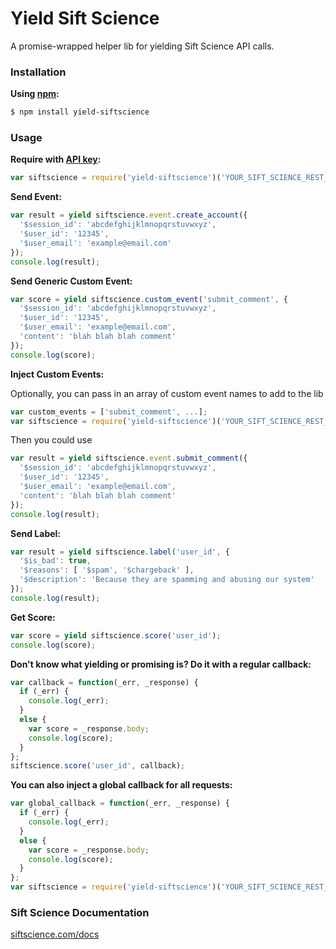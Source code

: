 Yield Sift Science
===

A promise-wrapped helper lib for yielding Sift Science API calls.

### Installation

**Using [npm](https://npmjs.org):**
```bash
$ npm install yield-siftscience
```

### Usage

**Require with [API key](https://siftscience.com/console/api-keys):**
```js
var siftscience = require('yield-siftscience')('YOUR_SIFT_SCIENCE_REST_API_KEY');
```

**Send Event:**
```js
var result = yield siftscience.event.create_account({
  '$session_id': 'abcdefghijklmnopqrstuvwxyz',
  '$user_id': '12345',
  '$user_email': 'example@email.com'
});
console.log(result);
```

**Send Generic Custom Event:**
```js
var score = yield siftscience.custom_event('submit_comment', {
  '$session_id': 'abcdefghijklmnopqrstuvwxyz',
  '$user_id': '12345',
  '$user_email': 'example@email.com',
  'content': 'blah blah blah comment'
});
console.log(score);
```

**Inject Custom Events:**

Optionally, you can pass in an array of custom event names to add to the lib

```js
var custom_events = ['submit_comment', ...];
var siftscience = require('yield-siftscience')('YOUR_SIFT_SCIENCE_REST_API_KEY', null, custom_events);
```
Then you could use
```js
var result = yield siftscience.event.submit_comment({
  '$session_id': 'abcdefghijklmnopqrstuvwxyz',
  '$user_id': '12345',
  '$user_email': 'example@email.com',
  'content': 'blah blah blah comment'
});
console.log(result);
```

**Send Label:**
```js
var result = yield siftscience.label('user_id', {
  '$is_bad': true,
  '$reasons': [ '$spam', '$chargeback' ],
  '$description': 'Because they are spamming and abusing our system'
});
console.log(result);
```

**Get Score:**
```js
var score = yield siftscience.score('user_id');
console.log(score);
```

**Don't know what yielding or promising is? Do it with a regular callback:**
```js
var callback = function(_err, _response) {
  if (_err) {
    console.log(_err);
  }
  else {
    var score = _response.body;
    console.log(score);
  }
};
siftscience.score('user_id', callback);
```

**You can also inject a global callback for all requests:**
```js
var global_callback = function(_err, _response) {
  if (_err) {
    console.log(_err);
  }
  else {
    var score = _response.body;
    console.log(score);
  }
};
var siftscience = require('yield-siftscience')('YOUR_SIFT_SCIENCE_REST_API_KEY', null, null, global_callback);
```

### Sift Science Documentation

[siftscience.com/docs](https://siftscience.com/docs)